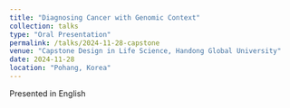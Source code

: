 ```yaml
---
title: "Diagnosing Cancer with Genomic Context"
collection: talks
type: "Oral Presentation"
permalink: /talks/2024-11-28-capstone
venue: "Capstone Design in Life Science, Handong Global University"
date: 2024-11-28
location: "Pohang, Korea"
---
```


Presented in English